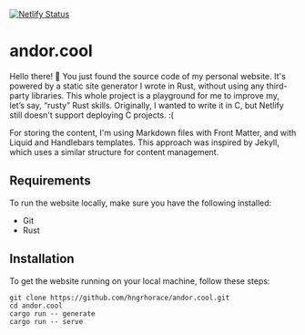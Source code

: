 [![Netlify Status](https://api.netlify.com/api/v1/badges/a8bd44af-89f0-4afe-8765-f9cfc38191bf/deploy-status)](https://app.netlify.com/sites/andor/deploys)

# andor.cool

Hello there! 👋 You just found the source code of my personal website. It's powered by a static site generator I wrote in Rust, without using any third-party libraries. This whole project is a playground for me to improve my, let’s say, “rusty” Rust skills. Originally, I wanted to write it in C, but Netlify still doesn't support deploying C projects. :( 

For storing the content, I'm using Markdown files with Front Matter, and with Liquid and Handlebars templates. This approach was inspired by Jekyll, which uses a similar structure for content management.

## Requirements

To run the website locally, make sure you have the following installed:
- Git
- Rust

## Installation

To get the website running on your local machine, follow these steps:

    git clone https://github.com/hngrhorace/andor.cool.git
    cd andor.cool
    cargo run -- generate
    cargo run -- serve
